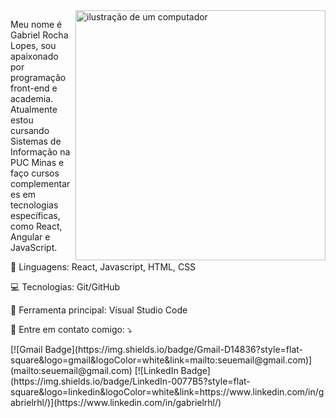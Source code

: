 <img src="https://raw.githubusercontent.com/MicaelliMedeiros/micaellimedeiros/master/image/computer-illustration.png" alt="ilustração de um computador" min-width="400px" max-width="400px" width="400px" align="right">

<p align="left"> 
  Meu nome é Gabriel Rocha Lopes, sou apaixonado por programação front-end e academia.<br> Atualmente estou cursando Sistemas de Informação na PUC Minas e faço cursos complementares em tecnologias específicas, como React, Angular e JavaScript.
</p>

<p align="left">
  🦄 Linguagens: React, Javascript, HTML, CSS
</p>

<p align="left">
  💻 Tecnologias: Git/GitHub
</p>

<p align="left">
  💼 Ferramenta principal: Visual Studio Code
</p>

<p align="left">
  📨 Entre em contato comigo: ⤵️
</p>

<p align="left">
  [![Gmail Badge](https://img.shields.io/badge/Gmail-D14836?style=flat-square&logo=gmail&logoColor=white&link=mailto:seuemail@gmail.com)](mailto:seuemail@gmail.com)
  [![LinkedIn Badge](https://img.shields.io/badge/LinkedIn-0077B5?style=flat-square&logo=linkedin&logoColor=white&link=https://www.linkedin.com/in/gabrielrhl/)](https://www.linkedin.com/in/gabrielrhl/)
</p>
